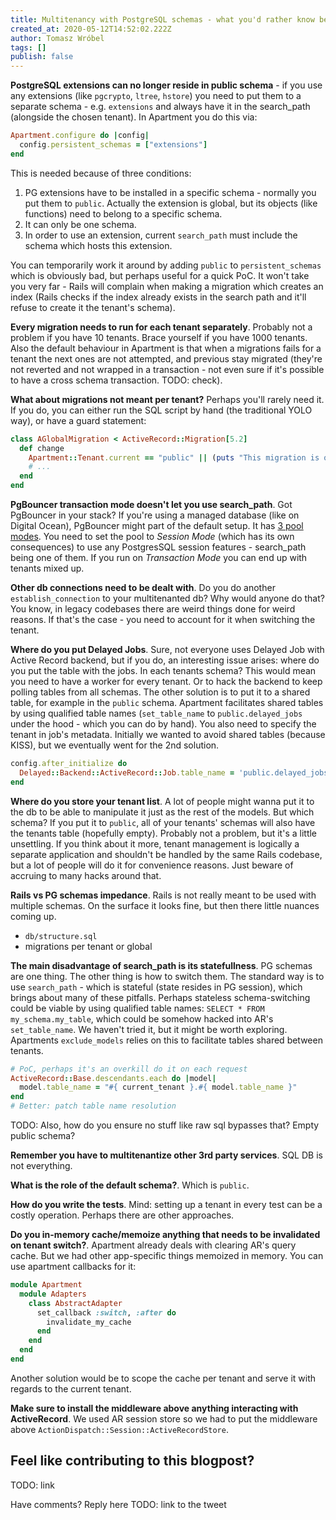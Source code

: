 ```yaml
---
title: Multitenancy with PostgreSQL schemas - what you'd rather know before
created_at: 2020-05-12T14:52:02.222Z
author: Tomasz Wróbel
tags: []
publish: false
---
```


**PostgreSQL extensions can no longer reside in public schema** - if you use any extensions (like `pgcrypto`, `ltree`, `hstore`) you need to put them to a separate schema - e.g. `extensions` and always have it in the search_path (alongside the chosen tenant). In Apartment you do this via:

```ruby
Apartment.configure do |config|
  config.persistent_schemas = ["extensions"]
end
```

This is needed because of three conditions:

1. PG extensions have to be installed in a specific schema - normally you put them to `public`. Actually the extension is global, but its objects (like functions) need to belong to a specific schema.
2. It can only be one schema.
3. In order to use an extension, current `search_path` must include the schema which hosts this extension.

You can temporarily work it around by adding `public` to `persistent_schemas` which is obviously bad, but perhaps useful for a quick PoC. It won't take you very far - Rails will complain when making a migration which creates an index (Rails checks if the index already exists in the search path and it'll refuse to create it the tenant's schema).

**Every migration needs to run for each tenant separately**. Probably not a problem if you have 10 tenants. Brace yourself if you have 1000 tenants. Also the default behaviour in Apartment is that when a migrations fails for a tenant the next ones are not attempted, and previous stay migrated (they're not reverted and not wrapped in a transaction - not even sure if it's possible to have a cross schema transaction. TODO: check).

**What about migrations not meant per tenant?** Perhaps you'll rarely need it. If you do, you can either run the SQL script by hand (the traditional YOLO way), or have a guard statement:

```ruby
class AGlobalMigration < ActiveRecord::Migration[5.2]
  def change
    Apartment::Tenant.current == "public" || (puts "This migration is only meant for public schema, skipping."; return)
    # ...
  end
end
```

**PgBouncer transaction mode doesn't let you use search_path**. Got PgBouncer in your stack? If you're using a managed database (like on Digital Ocean), PgBouncer might part of the default setup. It has [3 pool modes](https://www.pgbouncer.org/features.html). You need to set the pool to _Session Mode_ (which has its own consequences) to use any PostgresSQL session features - search_path being one of them. If you run on _Transaction Mode_ you can end up with tenants mixed up.

**Other db connections need to be dealt with**. Do you do another `establish_connection` to your multitenanted db? Why would anyone do that? You know, in legacy codebases there are weird things done for weird reasons. If that's the case - you need to account for it when switching the tenant. 

**Where do you put Delayed Jobs**. Sure, not everyone uses Delayed Job with Active Record backend, but if you do, an interesting issue arises: where do you put the table with the jobs. In each tenants schema? This would mean you need to have a worker for every tenant. Or to hack the backend to keep polling tables from all schemas. The other solution is to put it to a shared table, for example in the `public` schema. Apartment facilitates shared tables by using qualified table names (`set_table_name` to `public.delayed_jobs` under the hood - which you can do by hand). You also need to specify the tenant in job's metadata. Initially we wanted to avoid shared tables (because KISS), but we eventually went for the 2nd solution.

```ruby
config.after_initialize do
  Delayed::Backend::ActiveRecord::Job.table_name = 'public.delayed_jobs'
end
```

**Where do you store your tenant list**. A lot of people might wanna put it to the db to be able to manipulate it just as the rest of the models. But which schema? If you put it to `public`, all of your tenants' schemas will also have the tenants table (hopefully empty). Probably not a problem, but it's a little unsettling. If you think about it more, tenant management is logically a separate application and shouldn't be handled by the same Rails codebase, but a lot of people will do it for convenience reasons. Just beware of accruing to many hacks around that.

**Rails vs PG schemas impedance**. Rails is not really meant to be used with multiple schemas. On the surface it looks fine, but then there little nuances coming up. 

* `db/structure.sql`
* migrations per tenant or global

**The main disadvantage of search_path is its statefullness**. PG schemas are one thing. The other thing is how to switch them. The standard way is to use `search_path` - which is stateful (state resides in PG session), which brings about many of these pitfalls. Perhaps stateless schema-switching could be viable by using qualified table names: `SELECT * FROM my_schema.my_table`, which could be somehow hacked into AR's `set_table_name`. We haven't tried it, but it might be worth exploring. Apartments `exclude_models` relies on this to facilitate tables shared between tenants.

```ruby
# PoC, perhaps it's an overkill do it on each request
ActiveRecord::Base.descendants.each do |model|
  model.table_name = "#{ current_tenant }.#{ model.table_name }"
end
# Better: patch table name resolution
```

TODO: Also, how do you ensure no stuff like raw sql bypasses that? Empty public schema?

**Remember you have to multitenantize other 3rd party services**. SQL DB is not everything.

**What is the role of the default schema?**. Which is `public`.

**How do you write the tests**. Mind: setting up a tenant in every test can be a costly operation. Perhaps there are other approaches.

**Do you in-memory cache/memoize anything that needs to be invalidated on tenant switch?**. Apartment already deals with clearing AR's query cache. But we had other app-specific things memoized in memory. You can use apartment callbacks for it:

```ruby
module Apartment
  module Adapters
    class AbstractAdapter
      set_callback :switch, :after do
        invalidate_my_cache
      end
    end
  end
end
```

Another solution would be to scope the cache per tenant and serve it with regards to the current tenant.

**Make sure to install the middleware above anything interacting with ActiveRecord**. We used AR session store so we had to put the middleware above `ActionDispatch::Session::ActiveRecordStore`.

## Feel like contributing to this blogpost?

TODO: link

Have comments? Reply here TODO: link to the tweet 
